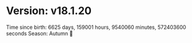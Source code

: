# Version: v18.1.20
Time since birth: 6625 days, 159001 hours, 9540060 minutes, 572403600 seconds
Season: Autumn 🍁
